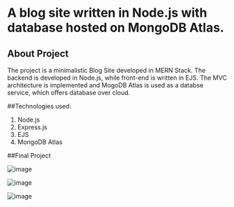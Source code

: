 # A blog site written in Node.js with database hosted on MongoDB Atlas.

## About Project
The project is a minimalistic Blog Site developed in MERN Stack. The backend is developed in Node.js, while front-end is written in EJS. The MVC architecture is implemented and MogoDB Atlas is used as a databse service, which offers database over cloud.

##Technologies used:
1. Node.js
2. Express.js
3. EJS
4. MongoDB Atlas


##Final Project

![image](https://user-images.githubusercontent.com/48957165/119794160-eba9bf00-bef4-11eb-9cb1-0eceb894786f.png)

![image](https://user-images.githubusercontent.com/48957165/119794188-f06e7300-bef4-11eb-9695-9f8e9f6ecd5c.png)

![image](https://user-images.githubusercontent.com/48957165/119794209-f401fa00-bef4-11eb-9e6f-6cd0ee962c00.png)
